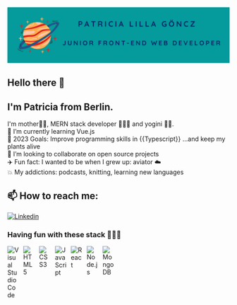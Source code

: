 <img src="/banner_github.png" alt="Banner" title="">


## Hello there 👋 

## I'm Patricia from Berlin. 
I'm mother🤱🏻, MERN stack developer 👩🏻‍💻 and yogini 🧘🏻.
<br>
🔭 I’m currently learning Vue.js
<br>
🌱 2023 Goals: Improve programming skills in {{Typescript}} ...and keep my plants alive
<br>
👯 I’m looking to collaborate on open source projects
<br>
✈️ Fun fact: I wanted to be when I grew up: aviator ☁️ 
<br>
💥 My addictions: podcasts, knitting, learning new languages

## 📫 How to reach me:

<a href="https://www.linkedin.com/in/patriciagoencz/" target="_blank"><img alt="Linkedin"
src="https://img.shields.io/badge/-Linkedin-0A66C2?style=flat-square&logo=Linkedin&logoColor=white">
</a>

### Having fun with these stack 👩🏽‍💻
<img align="left" alt="Visual Studio Code" width="26px" src="https://cdn.jsdelivr.net/gh/devicons/devicon/icons/vscode/vscode-original.svg" style="padding-right:10px;" />
<img align="left" alt="HTML5" width="26px" src="https://cdn.jsdelivr.net/gh/devicons/devicon/icons/html5/html5-original.svg" style="padding-right:10px;" />
<img align="left" alt="CSS3" width="26px" src="https://cdn.jsdelivr.net/gh/devicons/devicon/icons/css3/css3-original.svg" style="padding-right:10px;" />
<img align="left" alt="JavaScript" width="26px" src="https://cdn.jsdelivr.net/gh/devicons/devicon/icons/javascript/javascript-original.svg" style="padding-right:10px;" />
<img align="left" alt="React" width="26px" src="https://cdn.jsdelivr.net/gh/devicons/devicon/icons/react/react-original.svg" style="padding-right:10px;" />
<img align="left" alt="Node.js" width="26px" src="https://cdn.jsdelivr.net/gh/devicons/devicon/icons/nodejs/nodejs-original.svg" style="padding-right:10px;" />
<img align="left" alt="MongoDB" width="26px" src="https://cdn.jsdelivr.net/gh/devicons/devicon/icons/mongodb/mongodb-original.svg" style="padding-right:10px;" />



  

 